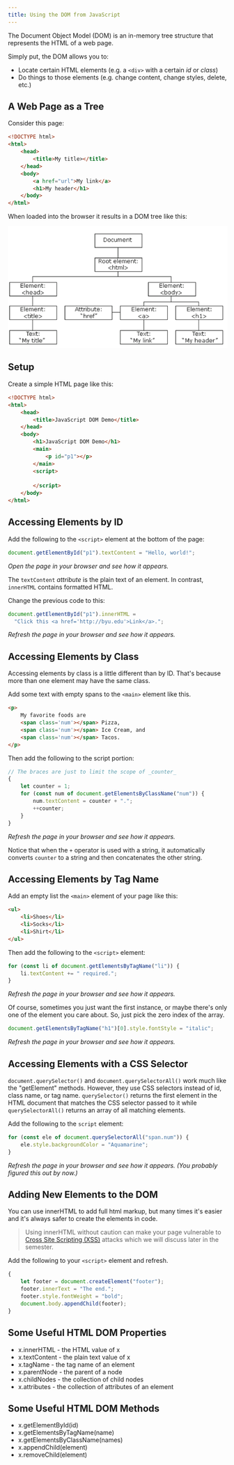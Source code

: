 ```yaml
---
title: Using the DOM from JavaScript
---
```

The Document Object Model (DOM) is an in-memory tree structure that represents the HTML of a web page.

Simply put, the DOM allows you to:

* Locate certain HTML elements (e.g. a `<div>` with a certain *id* or *class*)
* Do things to those elements (e.g. change content, change styles, delete, etc.)

## A Web Page as a Tree

Consider this page:
```html
<!DOCTYPE html>
<html>
    <head>
        <title>My title></title>
    </head>
    <body>
        <a href="url">My link</a>
        <h1>My header</h1>
    </body>
</html>
```

When loaded into the browser it results in a DOM tree like this:

![The DOM interpreted as a tree diagram](/images/DomTree.png)

## Setup

Create a simple HTML page like this:

```html
<!DOCTYPE html>
<html>
    <head>
        <title>JavaScript DOM Demo</title>
    </head>
    <body>
        <h1>JavaScript DOM Demo</h1>
        <main>
            <p id="p1"></p>
        </main>
        <script>
            
        </script>
    </body>    
</html>
```

## Accessing Elements by ID

Add the following to the `<script>` element at the bottom of the page:

```js
document.getElementById("p1").textContent = "Hello, world!";
```

_Open the page in your browser and see how it appears._

The `textContent` *attribute* is the plain text of an element. In contrast, `innerHTML` contains formatted HTML.

Change the previous code to this:

```js
document.getElementById("p1").innerHTML =
  "Click this <a href='http://byu.edu'>Link</a>.";
```

_Refresh the page in your browser and see how it appears._

## Accessing Elements by Class

Accessing elements by class is a little different than by ID. That's because more than one element may have the same class.

Add some text with empty spans to the `<main>` element like this.

```html
<p>
    My favorite foods are
    <span class='num'></span> Pizza,
    <span class='num'></span> Ice Cream, and
    <span class='num'></span> Tacos.
</p>
```

Then add the following to the script portion:

```js
// The braces are just to limit the scope of _counter_
{
    let counter = 1;
    for (const num of document.getElementsByClassName("num")) {
        num.textContent = counter + ".";
        ++counter;
    }
}
```

_Refresh the page in your browser and see how it appears._

Notice that when the `+` operator is used with a string, it automatically converts `counter` to a string and then concatenates the other string.

## Accessing Elements by Tag Name

Add an empty list the `<main>` element of your page like this:

```html
<ul>
    <li>Shoes</li>
    <li>Socks</li>
    <li>Shirt</li>
</ul>
```
Then add the following to the `<script>` element:

```js
for (const li of document.getElementsByTagName("li")) {
    li.textContent += " required.";
}
```

_Refresh the page in your browser and see how it appears._

Of course, sometimes you just want the first instance, or maybe there's only one of the element you care about. So, just pick the zero index of the array.

```js
document.getElementsByTagName("h1")[0].style.fontStyle = "italic";
```

_Refresh the page in your browser and see how it appears._

## Accessing Elements with a CSS Selector

`document.querySelector()` and `document.querySelectorAll()` work much like the "getElement" methods. However, they use CSS selectors instead of id, class name, or tag name. `querySelector()` returns the first element in the HTML document that matches the CSS selector passed to it while `querySelectorAll()` returns an array of all matching elements.

Add the following to the `script` element:

```js
for (const ele of document.querySelectorAll("span.num")) {
    ele.style.backgroundColor = "Aquamarine";
}
```

_Refresh the page in your browser and see how it appears. (You probably figured this out by now.)_

## Adding New Elements to the DOM

You can use innerHTML to add full html markup, but many times it's easier and it's always safer to create the elements in code.

> Using innerHTML without caution can make your page vulnerable to [Cross Site Scripting (XSS)](https://owasp.org/www-community/attacks/xss/) attacks which we will discuss later in the semester.

Add the following to your `<script>` element and refresh.

```js
{
    let footer = document.createElement("footer");
    footer.innerText = "The end.";
    footer.style.fontWeight = "bold";
    document.body.appendChild(footer);
}
```

## Some Useful HTML DOM Properties

* x.innerHTML - the HTML value of x
* x.textContent - the plain text value of x
* x.tagName - the tag name of an element
* x.parentNode - the parent of a node
* x.childNodes - the collection of child nodes
* x.attributes - the collection of attributes of an element

## Some Useful HTML DOM Methods
* x.getElementById(id)
* x.getElementsByTagName(name)
* x.getElementsByClassName(names)
* x.appendChild(element)
* x.removeChild(element)